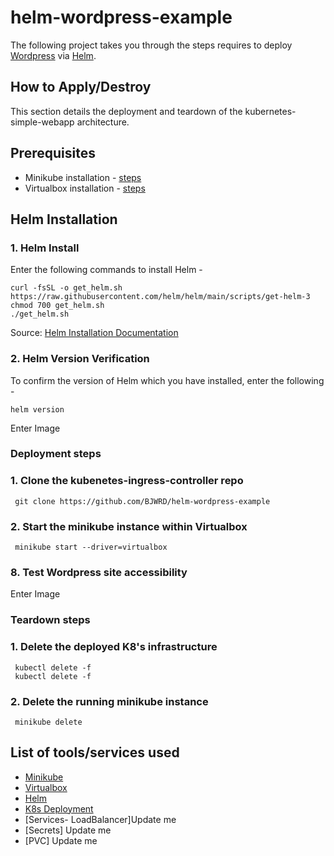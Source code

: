 # helm-wordpress-example
The following project takes you through the steps requires to deploy [Wordpress](https://wordpress.org/) via [Helm](https://helm.sh/).

## How to Apply/Destroy
This section details the deployment and teardown of the kubernetes-simple-webapp architecture. 

## Prerequisites
* Minikube installation - [steps](https://minikube.sigs.k8s.io/docs/start/)
* Virtualbox installation - [steps](https://www.virtualbox.org/wiki/Downloads)

## Helm Installation

### 1. Helm Install
Enter the following commands to install Helm -

    curl -fsSL -o get_helm.sh https://raw.githubusercontent.com/helm/helm/main/scripts/get-helm-3
    chmod 700 get_helm.sh
    ./get_helm.sh
    
Source: [Helm Installation Documentation](https://helm.sh/docs/intro/install/)

### 2. Helm Version Verification
To confirm the version of Helm which you have installed, enter the following -

    helm version

Enter Image

### Deployment steps

###	1. Clone the kubenetes-ingress-controller repo
     git clone https://github.com/BJWRD/helm-wordpress-example

### 2. Start the minikube instance within Virtualbox
     minikube start --driver=virtualbox



### 8. Test Wordpress site accessibility

   Enter Image

### Teardown steps

### 1. Delete the deployed K8's infrastructure
     kubectl delete -f 
     kubectl delete -f 
    
### 2.  Delete the running minikube instance
     minikube delete

## List of tools/services used
* [Minikube](https://minikube.sigs.k8s.io/docs/)
* [Virtualbox](https://www.virtualbox.org/wiki/Downloads)
* [Helm](https://helm.sh/)
* [K8s Deployment](https://kubernetes.io/docs/concepts/workloads/controllers/deployment/)
* [Services- LoadBalancer]Update me
* [Secrets] Update me
* [PVC] Update me 
